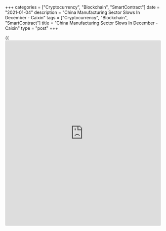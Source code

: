 +++
categories = ["Cryptocurrency", "Blockchain", "SmartContract"]
date = "2021-01-04"
description = "China Manufacturing Sector Slows In December - Caixin"
tags = ["Cryptocurrency", "Blockchain", "SmartContract"]
title = "China Manufacturing Sector Slows In December - Caixin"
type = "post"
+++

{{<iframe id="large-banner" src="https://www.bounty.group/#slide=22.0" width="100%" height="600" scrolling="no" style="border: 0px solid rgb(216, 221, 230); border-radius: 3px;">}}

The manufacturing sector in China continued to expand in December,
albeit at a slower pace, the attest survey from Caixin revealed on
Monday with a manufacturing PMI score of 53.0.

That missed expectations for a score of 54.8 and was down from 54.9 in
November - although it remains above the boom-or-bust line of 50 that
separates expansion from contraction.

Individually, output and new work expanded at slower but sill marked
rates. Staffing levels stagnated despite a further uptick in backlogs of
work, while input costs increased at the quickest rate in three years.

Chinese goods producers generally expect production to be higher than
current levels in one year's time amid forecasts of firmer global demand
conditions and an end to the COVID-19 pandemic.

For comments and feedback [contact](https://www.playgroundfx.com/contact/): editorial@rtt[news](https://www.letsplayfx.com/blog/forex-news-website/).com

[Economic News][1]

 **What parts of the world are seeing the best (and worst) economic
performances lately? Click[here][2] to check out our [Econ Scorecard][2]
and find out! See up-to-the-moment [ranking](https://www.playgroundfx.com/blog/crypto-exchange-ranking/)s for the best and worst
performers in [GDP][3], [unemployment rate][4], [inflation][5] and much
more.**

   1. www.rtt[news](https://www.letsplayfx.com/blog/forex-news-website/).com/Content/EconomicNews.aspx
   2. www.rtt[news](https://www.letsplayfx.com/blog/forex-news-website/).com/economic-scorecard/world-rank/PPI/highest-performance.aspx
   3. www.rtt[news](https://www.letsplayfx.com/blog/forex-news-website/).com/economic-scorecard/world-rank/GDP/highest-performance.aspx
   4. www.rtt[news](https://www.letsplayfx.com/blog/forex-news-website/).com/economic-scorecard/world-rank/unemployment-rate/lowest-performance.aspx
   5. www.rtt[news](https://www.letsplayfx.com/blog/forex-news-website/).com/economic-scorecard/world-rank/CPI/highest-performance.aspx
